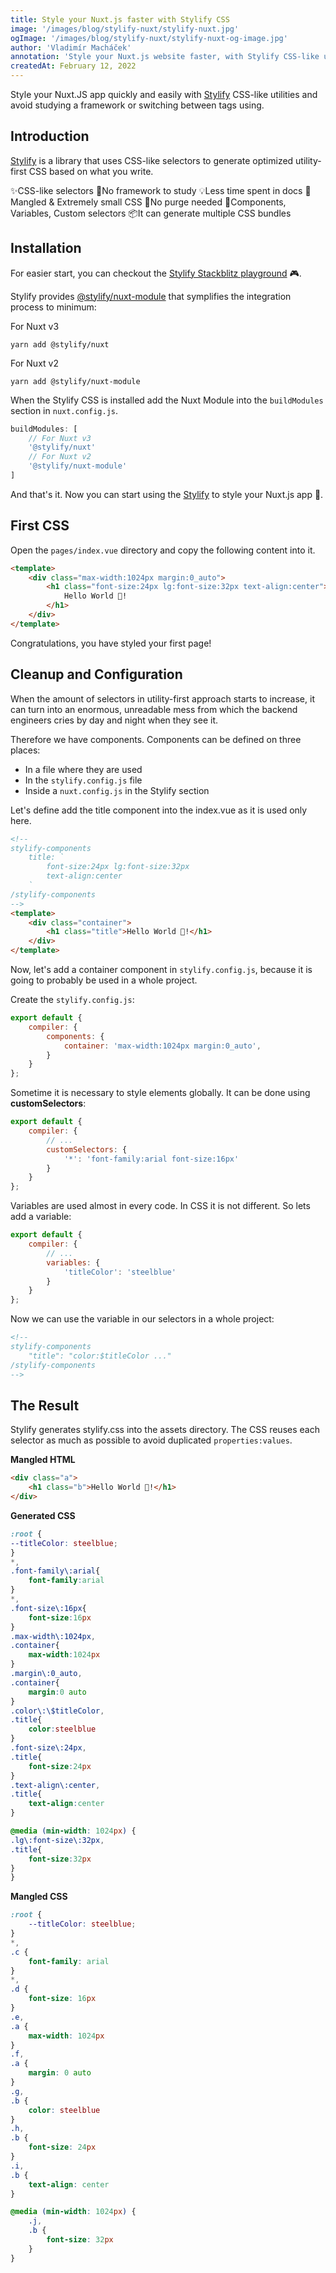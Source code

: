 ```yaml
---
title: Style your Nuxt.js faster with Stylify CSS
image: '/images/blog/stylify-nuxt/stylify-nuxt.jpg'
ogImage: '/images/blog/stylify-nuxt/stylify-nuxt-og-image.jpg'
author: 'Vladimír Macháček'
annotation: 'Style your Nuxt.js website faster, with Stylify CSS-like utilities.'
createdAt: February 12, 2022
---
```


Style your Nuxt.JS app quickly and easily with [Stylify](https://stylifycss.com) CSS-like utilities and avoid studying a framework or switching between tags using.

## Introduction
[Stylify](https://stylifycss.com) is a library that uses CSS-like selectors to generate optimized utility-first CSS based on what you write.

✨CSS-like selectors
💎No framework to study
💡Less time spent in docs
🧰Mangled & Extremely small CSS
🤘No purge needed
🚀Components, Variables, Custom selectors
📦It can generate multiple CSS bundles

## Installation

For easier start, you can checkout the [Stylify Stackblitz playground](https://stackblitz.com/edit/stylify-nuxtjs-template?file=pages%2Findex.vue) 🎮.

Stylify provides [@stylify/nuxt-module](https://stylifycss.com/docs/nuxt-module) that symplifies the integration process to minimum:

For Nuxt v3
```
yarn add @stylify/nuxt
```

For Nuxt v2
```
yarn add @stylify/nuxt-module
```

When the Stylify CSS is installed add the Nuxt Module into the `buildModules` section in `nuxt.config.js`.
```js
buildModules: [
	// For Nuxt v3
	'@stylify/nuxt'
	// For Nuxt v2
	'@stylify/nuxt-module'
]
```

And that's it. Now you can start using the [Stylify](https://stylifycss.com) to style your Nuxt.js app 🤩.

## First CSS

Open the `pages/index.vue` directory and copy the following content into it.

```html
<template>
	<div class="max-width:1024px margin:0_auto">
		<h1 class="font-size:24px lg:font-size:32px text-align:center">
			Hello World 🥳!
		</h1>
	</div>
</template>
```

Congratulations, you have styled your first page!

## Cleanup and Configuration

When the amount of selectors in utility-first approach starts to increase, it can turn into an enormous, unreadable mess from which the backend engineers cries by day and night when they see it.

Therefore we have components. Components can be defined on three places:
- In a file where they are used
- In the `stylify.config.js` file
- Inside a `nuxt.config.js` in the Stylify section

Let's define add the title component into the index.vue as it is used only here.

```html
<!--
stylify-components
	title: `
		font-size:24px lg:font-size:32px
		text-align:center
	`
/stylify-components
-->
<template>
	<div class="container">
		<h1 class="title">Hello World 🥳!</h1>
	</div>
</template>
```

Now, let's add a container component in `stylify.config.js`, because it is going to probably be used in a whole project.

Create the `stylify.config.js`:

```js
export default {
	compiler: {
		components: {
			container: 'max-width:1024px margin:0_auto',
		}
	}
};
```

Sometime it is necessary to style elements globally. It can be done using **customSelectors**:

```js
export default {
	compiler: {
		// ...
		customSelectors: {
			'*': 'font-family:arial font-size:16px'
		}
	}
};
```

Variables are used almost in every code. In CSS it is not different. So lets add a variable:

```js
export default {
	compiler: {
		// ...
		variables: {
			'titleColor': 'steelblue'
		}
	}
};
```

Now we can use the variable in our selectors in a whole project:

```html
<!--
stylify-components
	"title": "color:$titleColor ..."
/stylify-components
-->
```

## The Result

Stylify generates stylify.css into the assets directory. The CSS reuses each selector as much as possible to avoid duplicated `properties:values`.


**Mangled HTML**
```html
<div class="a">
	<h1 class="b">Hello World 🥳!</h1>
</div>
```

**Generated CSS**
```css
:root {
--titleColor: steelblue;
}
*,
.font-family\:arial{
	font-family:arial
}
*,
.font-size\:16px{
	font-size:16px
}
.max-width\:1024px,
.container{
	max-width:1024px
}
.margin\:0_auto,
.container{
	margin:0 auto
}
.color\:\$titleColor,
.title{
	color:steelblue
}
.font-size\:24px,
.title{
	font-size:24px
}
.text-align\:center,
.title{
	text-align:center
}

@media (min-width: 1024px) {
.lg\:font-size\:32px,
.title{
	font-size:32px
}
}
```

**Mangled CSS**
```css
:root {
	--titleColor: steelblue;
}
*,
.c {
	font-family: arial
}
*,
.d {
	font-size: 16px
}
.e,
.a {
	max-width: 1024px
}
.f,
.a {
	margin: 0 auto
}
.g,
.b {
	color: steelblue
}
.h,
.b {
	font-size: 24px
}
.i,
.b {
	text-align: center
}

@media (min-width: 1024px) {
	.j,
	.b {
		font-size: 32px
	}
}
```
